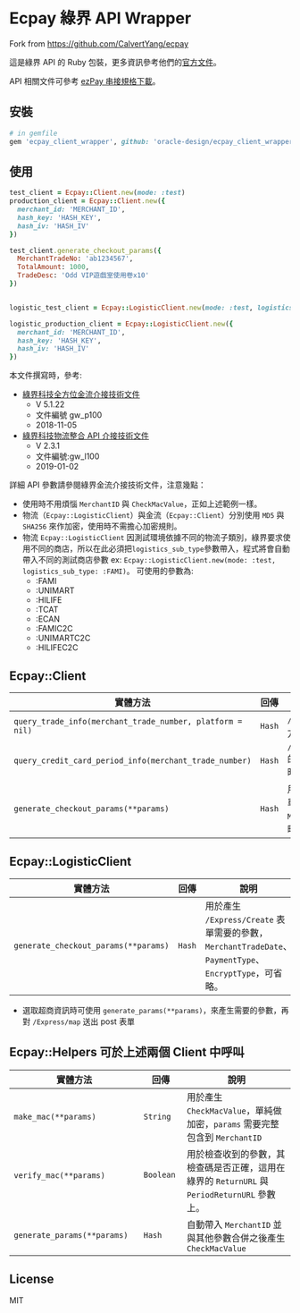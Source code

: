 # Ecpay 綠界 API Wrapper

Fork from https://github.com/CalvertYang/ecpay

這是綠界 API 的 Ruby 包裝，更多資訊參考他們的[官方文件](https://www.ecpay.com.tw/Content/files/ecpay_011.pdf)。

API 相關文件可參考 [ezPay 串接規格下載](https://www.ecpay.com.tw/Service/API_Dwnld)。

## 安裝

```rb
# in gemfile
gem 'ecpay_client_wrapper', github: 'oracle-design/ecpay_client_wrapper', branch: 'master'
```

## 使用

```ruby
test_client = Ecpay::Client.new(mode: :test)
production_client = Ecpay::Client.new({
  merchant_id: 'MERCHANT_ID',
  hash_key: 'HASH_KEY',
  hash_iv: 'HASH_IV'
})

test_client.generate_checkout_params({
  MerchantTradeNo: 'ab1234567',
  TotalAmount: 1000,
  TradeDesc: 'Odd VIP遊戲室使用卷x10'
})


logistic_test_client = Ecpay::LogisticClient.new(mode: :test, logistics_sub_type: :FAMI)

logistic_production_client = Ecpay::LogisticClient.new({
  merchant_id: 'MERCHANT_ID',
  hash_key: 'HASH_KEY',
  hash_iv: 'HASH_IV'
})
```

本文件撰寫時，參考:

- [綠界科技全方位金流介接技術文件](https://www.ecpay.com.tw/Content/files/ecpay_011.pdf)
  - V 5.1.22
  - 文件編號 gw_p100
  - 2018-11-05
- [綠界科技物流整合 API 介接技術文件](https://www.ecpay.com.tw/Content/files/ecpay_030.pdf)
  - V 2.3.1
  - 文件編號:gw_l100
  - 2019-01-02

詳細 API 參數請參閱綠界金流介接技術文件，注意幾點：

- 使用時不用煩惱 `MerchantID` 與 `CheckMacValue`，正如上述範例一樣。
- 物流（`Ecpay::LogisticClient`）與金流（`Ecpay::Client`）分別使用 `MD5` 與 `SHA256` 來作加密，使用時不需擔心加密規則。
- 物流 `Ecpay::LogisticClient` 因測試環境依據不同的物流子類別，綠界要求使用不同的商店，所以在此必須把`logistics_sub_type`參數帶入，程式將會自動帶入不同的測試商店參數 ex: `Ecpay::LogisticClient.new(mode: :test, logistics_sub_type: :FAMI)`。 可使用的參數為:
  - :FAMI
  - :UNIMART
  - :HILIFE
  - :TCAT
  - :ECAN
  - :FAMIC2C
  - :UNIMARTC2C
  - :HILIFEC2C

## Ecpay::Client

| 實體方法                                                  | 回傳   | 說明                                                                                                               |
| --------------------------------------------------------- | ------ | ------------------------------------------------------------------------------------------------------------------ |
| `query_trade_info(merchant_trade_number, platform = nil)` | `Hash` | `/Cashier/QueryTradeInfo/V5` 的捷徑方法，將 `TimeStamp` 設定為當前時間                                             |
| `query_credit_card_period_info(merchant_trade_number)`    | `Hash` | `/Cashier/QueryCreditCardPeriodInfo` 的捷徑方法，將 `TimeStamp` 設定為當前時間                                     |
| `generate_checkout_params(**params)`                      | `Hash` | 用於產生 `/Cashier/AioCheckOut/V5` 表單需要的參數，`MerchantTradeDate`、`MerchantTradeNo`、`PaymentType`，可省略。 |

## Ecpay::LogisticClient

| 實體方法                             | 回傳   | 說明                                                                                                   |
| ------------------------------------ | ------ | ------------------------------------------------------------------------------------------------------ |
| `generate_checkout_params(**params)` | `Hash` | 用於產生 `/Express/Create` 表單需要的參數，`MerchantTradeDate`、`PaymentType`、`EncryptType`，可省略。 |

- 選取超商資訊時可使用 `generate_params(**params)`，來產生需要的參數，再對 `/Express/map` 送出 post 表單

## Ecpay::Helpers 可於上述兩個 Client 中呼叫

| 實體方法                                                     | 回傳                | 說明                                                                                         |
| ------------------------------------------------------------ | ------------------- | -------------------------------------------------------------------------------------------- |
| `make_mac(**params)`                                         | `String`            | 用於產生 `CheckMacValue`，單純做加密，`params` 需要完整包含到 `MerchantID`                   |
| `verify_mac(**params)`                                       | `Boolean`           | 用於檢查收到的參數，其檢查碼是否正確，這用在綠界的 `ReturnURL` 與 `PeriodReturnURL` 參數上。 |
| `generate_params(**params)`                                  | `Hash`              | 自動帶入 `MerchantID` 並與其他參數合併之後產生 `CheckMacValue`                               |

## License

MIT
